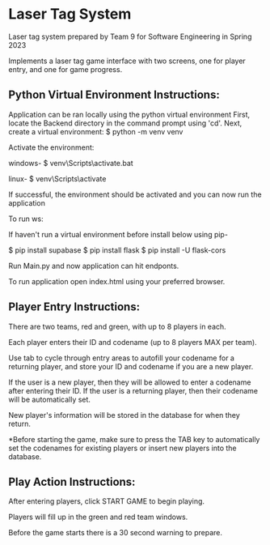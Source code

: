 # Laser Tag System

Laser tag system prepared by Team 9 for Software Engineering in Spring 2023

Implements a laser tag game interface with two screens, one for player entry, and one for game progress.

## Python Virtual Environment Instructions:

Application can be ran locally using the python virtual environment
First, locate the Backend directory in the command prompt using 'cd'.
Next, create a virtual environment:
$ python -m venv venv

Activate the environment:

windows-
$ venv\Scripts\activate.bat

linux-
$ venv\Scripts\activate

If successful, the environment should be activated and you can now run the application

To run ws:

If haven't run a virtual environment before install below using pip-

$ pip install supabase
$ pip install flask
$ pip install -U flask-cors

Run Main.py and now application can hit endponts.

To run application open index.html using your preferred browser.

## Player Entry Instructions:

There are two teams, red and green, with up to 8 players in each.

Each player enters their ID and codename (up to 8 players MAX per team). 

Use tab to cycle through entry areas to autofill your codename for a returning player, and store your ID and codename if you are a new player.

If the user is a new player, then they will be allowed to enter a codename after entering their ID. If the user is a returning player, then their codename will be automatically set.

New player's information will be stored in the database for when they return.

\*Before starting the game, make sure to press the TAB key to automatically set the codenames for existing players or insert new players into the database.

## Play Action Instructions:

After entering players, click START GAME to begin playing.

Players will fill up in the green and red team windows.

Before the game starts there is a 30 second warning to prepare.
